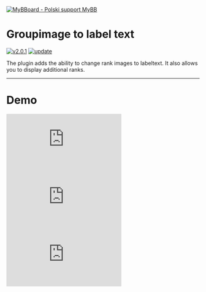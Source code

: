 [![MyBBoard - Polski support MyBB](https://mybboard.pl/images/mybbpl/logo.png "MyBBoard - Polski support MyBB")](http://mybboard.pl "MyBBoard - Polski support MyBB")

# Groupimage to label text

[![v2.0.1](https://img.shields.io/badge/release-v2.0.1-green.svg "v2.0.1")](https://github.com/inferno211/Groupimage-to-label-text/releases "v2.0.1") [![update](https://img.shields.io/badge/update-08.05.2018-red.svg "update")](https://github.com/inferno211/Groupimage-to-label-text/commits/master "update")

The plugin adds the ability to change rank images to labeltext. It also allows you to display additional ranks.

----
# Demo
![Ex.](https://mybboard.pl/xthreads_attach.php?file=2124_1525709793_0920f343/d333971c883fd0c26ea244ce5e74b648/other%20groups.png)
![](https://mybboard.pl/xthreads_attach.php?file=1537_1454510370_3fd46247/db2a04048bd7ff936dd7fbbfcda8b762/profile.png)
![](https://mybboard.pl/xthreads_attach.php?file=1536_1454510370_cbcd1525/0e0a68e3a425de421f5de7b1f9850f9d/posts.png)
